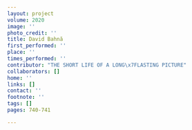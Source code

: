```yaml
---
layout: project
volume: 2020
image: ''
photo_credit: ''
title: David Bahnă
first_performed: ''
place: ''
times_performed: ''
contributor: "THE SHORT LIFE OF A LONG\x7FLASTING PICTURE"
collaborators: []
home: ''
links: []
contact: ''
footnote: ''
tags: []
pages: 740-741

---
```




